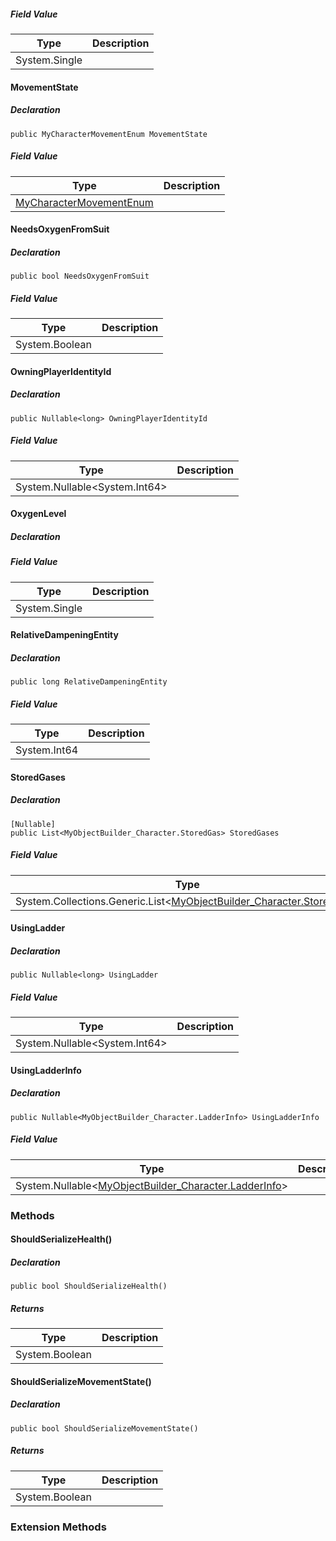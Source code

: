 ##### Field Value

| Type | Description |
| --- | --- |
| System.Single |     |

#### MovementState

##### Declaration

```
public MyCharacterMovementEnum MovementState
```

##### Field Value

| Type | Description |
| --- | --- |
| [MyCharacterMovementEnum](https://keensoftwarehouse.github.io/SpaceEngineersModAPI/api/VRage.Game.MyCharacterMovementEnum.html) |     |

#### NeedsOxygenFromSuit

##### Declaration

```
public bool NeedsOxygenFromSuit
```

##### Field Value

| Type | Description |
| --- | --- |
| System.Boolean |     |

#### OwningPlayerIdentityId

##### Declaration

```
public Nullable<long> OwningPlayerIdentityId
```

##### Field Value

| Type | Description |
| --- | --- |
| System.Nullable<System.Int64\> |     |

#### OxygenLevel

##### Declaration

##### Field Value

| Type | Description |
| --- | --- |
| System.Single |     |

#### RelativeDampeningEntity

##### Declaration

```
public long RelativeDampeningEntity
```

##### Field Value

| Type | Description |
| --- | --- |
| System.Int64 |     |

#### StoredGases

##### Declaration

```
[Nullable]
public List<MyObjectBuilder_Character.StoredGas> StoredGases
```

##### Field Value

| Type | Description |
| --- | --- |
| System.Collections.Generic.List<[MyObjectBuilder\_Character.StoredGas](https://keensoftwarehouse.github.io/SpaceEngineersModAPI/api/VRage.Game.MyObjectBuilder_Character.StoredGas.html)\> |     |

#### UsingLadder

##### Declaration

```
public Nullable<long> UsingLadder
```

##### Field Value

| Type | Description |
| --- | --- |
| System.Nullable<System.Int64\> |     |

#### UsingLadderInfo

##### Declaration

```
public Nullable<MyObjectBuilder_Character.LadderInfo> UsingLadderInfo
```

##### Field Value

| Type | Description |
| --- | --- |
| System.Nullable<[MyObjectBuilder\_Character.LadderInfo](https://keensoftwarehouse.github.io/SpaceEngineersModAPI/api/VRage.Game.MyObjectBuilder_Character.LadderInfo.html)\> |     |

### Methods

#### ShouldSerializeHealth()

##### Declaration

```
public bool ShouldSerializeHealth()
```

##### Returns

| Type | Description |
| --- | --- |
| System.Boolean |     |

#### ShouldSerializeMovementState()

##### Declaration

```
public bool ShouldSerializeMovementState()
```

##### Returns

| Type | Description |
| --- | --- |
| System.Boolean |     |

### Extension Methods